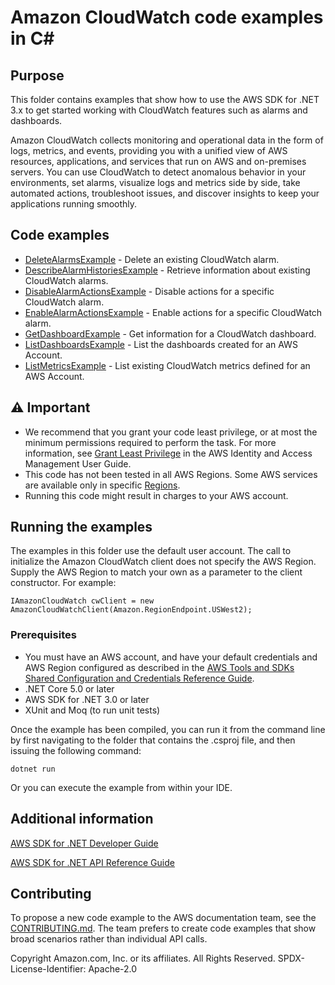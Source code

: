 # Amazon CloudWatch code examples in C#

## Purpose

This folder contains examples that show how to use the AWS SDK for .NET 3.x to
get started working with CloudWatch features such as alarms and
dashboards.

Amazon CloudWatch collects monitoring and operational data in the form of logs,
metrics, and events, providing you with a unified view of AWS resources,
applications, and services that run on AWS and on-premises servers. You can use
CloudWatch to detect anomalous behavior in your environments, set alarms,
visualize logs and metrics side by side, take automated actions, troubleshoot
issues, and discover insights to keep your applications running smoothly.

## Code examples

-   [DeleteAlarmsExample](DeleteAlarmsExample/) - Delete an existing CloudWatch alarm.
-   [DescribeAlarmHistoriesExample](DescribeAlarmHistoriesExample/) - Retrieve information about existing CloudWatch alarms.
-   [DisableAlarmActionsExample](DisableAlarmActionsExample/) - Disable actions for a specific CloudWatch alarm.
-   [EnableAlarmActionsExample](EnableAlarmActionsExample/) - Enable actions for a specific CloudWatch alarm.
-   [GetDashboardExample](GetDashboardExample/) - Get information for a CloudWatch dashboard.
-   [ListDashboardsExample](ListDashboardsExample/) - List the dashboards created for an AWS Account.
-   [ListMetricsExample](ListMetricsExample/) - List existing CloudWatch metrics defined for an AWS Account.

## ⚠ Important

-   We recommend that you grant your code least privilege, or at most the minimum
    permissions required to perform the task. For more information, see
    [Grant Least Privilege](https://docs.aws.amazon.com/IAM/latest/UserGuide/best-practices.html#grant-least-privilege)
    in the AWS Identity and Access Management User Guide.
-   This code has not been tested in all AWS Regions. Some AWS services are
    available only in specific [Regions](https://aws.amazon.com/about-aws/global-infrastructure/regional-product-services/).
-   Running this code might result in charges to your AWS account.

## Running the examples

The examples in this folder use the default user account. The call to
initialize the Amazon CloudWatch client does not specify the AWS Region. Supply
the AWS Region to match your own as a parameter to the client constructor. For
example:

```
IAmazonCloudWatch cwClient = new AmazonCloudWatchClient(Amazon.RegionEndpoint.USWest2);
```

### Prerequisites

-   You must have an AWS account, and have your default credentials and AWS Region
    configured as described in the [AWS Tools and SDKs Shared Configuration and
    Credentials Reference Guide](https://docs.aws.amazon.com/credref/latest/refdocs/creds-config-files.html).
-   .NET Core 5.0 or later
-   AWS SDK for .NET 3.0 or later
-   XUnit and Moq (to run unit tests)

Once the example has been compiled, you can run it from the command line by
first navigating to the folder that contains the .csproj file, and then
issuing the following command:

```
dotnet run
```

Or you can execute the example from within your IDE.

## Additional information

[AWS SDK for .NET Developer Guide](https://docs.aws.amazon.com/sdk-for-net/v3/developer-guide/welcome.html)

[AWS SDK for .NET API Reference Guide](https://docs.aws.amazon.com/sdkfornet/v3/apidocs/index.html)

## Contributing

To propose a new code example to the AWS documentation team, see the
[CONTRIBUTING.md](https://github.com/picante-io/aws-doc-sdk-examples/blob/main/CONTRIBUTING.md).
The team prefers to create code examples that show broad scenarios rather than
individual API calls.

Copyright Amazon.com, Inc. or its affiliates. All Rights Reserved. SPDX-License-Identifier: Apache-2.0
